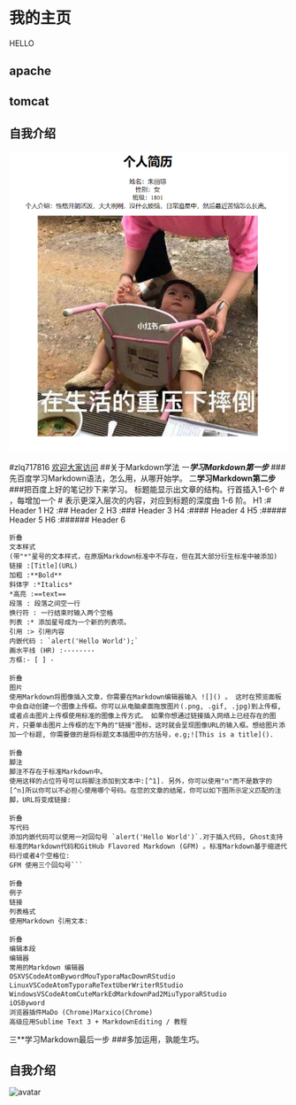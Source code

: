 # 我的主页
HELLO
## apache

## tomcat

## 自我介绍

![avatar](./img/mine.png)

#zlq717816
<a href="https://github.com/zlq717816/18136/zlq717816">欢迎大家访问</a>
##关于Markdown学法
一***学习Markdown第一步***
###先百度学习Markdown语法，怎么用，从哪开始学。
二**学习Markdown第二步**
###把百度上好的笔记抄下来学习。
    标题能显示出文章的结构。行首插入1-6个 # ，每增加一个 # 表示更深入层次的内容，对应到标题的深度由 1-6 阶。
    H1 :# Header 1
    H2 :## Header 2
    H3 :### Header 3
    H4 :#### Header 4
    H5 :##### Header 5
    H6 :###### Header 6
    
    折叠
    文本样式
    (带"*"星号的文本样式，在原版Markdown标准中不存在，但在其大部分衍生标准中被添加)
    链接 :[Title](URL)
    加粗 :**Bold**
    斜体字 :*Italics*
    *高亮 :==text==
    段落 : 段落之间空一行
    换行符 : 一行结束时输入两个空格
    列表 :* 添加星号成为一个新的列表项。
    引用 :> 引用内容
    内嵌代码 : `alert('Hello World');`
    画水平线 (HR) :--------
    方框:- [ ] -
    
    折叠
    图片
    使用Markdown将图像插入文章，你需要在Markdown编辑器输入 ![]() 。 这时在预览面板中会自动创建一个图像上传框。你可以从电脑桌面拖放图片(.png, .gif, .jpg)到上传框, 或者点击图片上传框使用标准的图像上传方式。 如果你想通过链接插入网络上已经存在的图片，只要单击图片上传框的左下角的"链接"图标，这时就会呈现图像URL的输入框。想给图片添加一个标题, 你需要做的是将标题文本插图中的方括号，e.g;![This is a title]().
    
    折叠
    脚注
    脚注不存在于标准Markdown中。
    使用这样的占位符号可以将脚注添加到文本中:[^1]. 另外，你可以使用"n"而不是数字的[^n]所以你可以不必担心使用哪个号码。在您的文章的结尾，你可以如下图所示定义匹配的注脚，URL将变成链接:
    
    折叠
    写代码
    添加内嵌代码可以使用一对回勾号 `alert('Hello World')`.对于插入代码, Ghost支持标准的Markdown代码和GitHub Flavored Markdown (GFM) 。标准Markdown基于缩进代码行或者4个空格位:
    GFM 使用三个回勾号```
    
    折叠
    例子
    链接
    列表格式
    使用Markdown 引用文本:
    
    折叠
    编辑本段
    编辑器
    常用的Markdown 编辑器
    OSXVSCodeAtomBywordMouTyporaMacDownRStudio
    LinuxVSCodeAtomTyporaReTextUberWriterRStudio
    WindowsVSCodeAtomCuteMarkEdMarkdownPad2MiuTyporaRStudio
    iOSByword
    浏览器插件MaDo (Chrome)Marxico(Chrome)
    高级应用Sublime Text 3 + MarkdownEditing / 教程
 三**学习Markdown最后一步
 ###多加运用，孰能生巧。
## 自我介绍

![avatar](./img/111.png)
